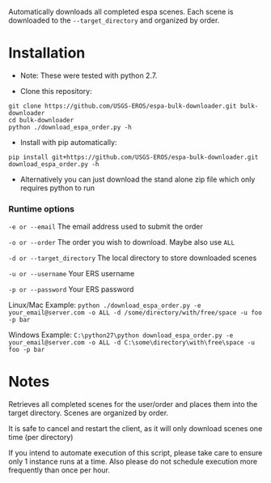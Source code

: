  Automatically downloads all completed espa scenes.  Each scene is downloaded to the `--target_directory` and organized by order.

# Installation
* Note: These were tested with python 2.7.

* Clone this repository:
```
git clone https://github.com/USGS-EROS/espa-bulk-downloader.git bulk-downloader
cd bulk-downloader
python ./download_espa_order.py -h
```
* Install with pip automatically:
```
pip install git+https://github.com/USGS-EROS/espa-bulk-downloader.git
download_espa_order.py -h
```
* Alternatively you can just download the stand alone zip file which only requires python to run

### Runtime options
`-e or --email` The email address used to submit the order

`-o or --order` The order you wish to download.  Maybe also use `ALL`

`-d or --target_directory` The local directory to store downloaded scenes

`-u or --username` Your ERS username

`-p or --password` Your ERS password

Linux/Mac Example: `python ./download_espa_order.py -e your_email@server.com -o ALL -d /some/directory/with/free/space -u foo -p bar`

Windows Example: `C:\python27\python download_espa_order.py -e your_email@server.com -o ALL -d C:\some\directory\with\free\space -u foo -p bar`

# Notes
Retrieves all completed scenes for the user/order
and places them into the target directory.
Scenes are organized by order.

It is safe to cancel and restart the client, as it will
only download scenes one time (per directory)
 
If you intend to automate execution of this script,
please take care to ensure only 1 instance runs at a time.
Also please do not schedule execution more frequently than
once per hour.
